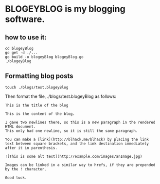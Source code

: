 # BLOGEYBLOG is my blogging software.

## how to use it:

```
cd blogeyBlog
go get -d ./...
go build -o blogeyBlog blogeyBlog.go
./blogeyBlog
```

## Formatting blog posts

```
touch ./blogs/test.blogeyBlog
```

Then format the file, ./blogs/test.blogeyBlog as follows:

```
This is the title of the blog

This is the content of the blog.

I gave two newlines there, so this is a new paragraph in the rendered HTML document.
This only had one newline, so it is still the same paragraph.

You can make a [link](http://blhack.me/blhack) by placing the link text between square brackets, and the link destination immediately after it in parenthesis.

![This is some alt text](http://example.com/images/anImage.jpg)

Images can be linked in a similar way to hrefs, if they are prepended by the ! character.

Good luck. 
